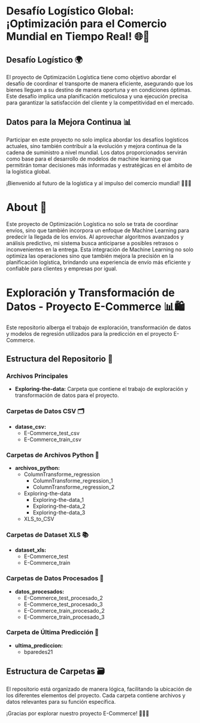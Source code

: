# Desafío Logístico Global: ¡Optimización para el Comercio Mundial en Tiempo Real! 🌐🚚

## Desafío Logístico 🌍

El proyecto de Optimización Logística tiene como objetivo abordar el desafío de coordinar el transporte de manera eficiente, asegurando que los bienes lleguen a su destino de manera oportuna y en condiciones óptimas. Este desafío implica una planificación meticulosa y una ejecución precisa para garantizar la satisfacción del cliente y la competitividad en el mercado.

## Datos para la Mejora Continua 📊

Participar en este proyecto no solo implica abordar los desafíos logísticos actuales, sino también contribuir a la evolución y mejora continua de la cadena de suministro a nivel mundial. Los datos proporcionados servirán como base para el desarrollo de modelos de machine learning que permitirán tomar decisiones más informadas y estratégicas en el ámbito de la logística global.

¡Bienvenido al futuro de la logística y al impulso del comercio mundial! 👩‍💻🌐

# About 🤖

Este proyecto de Optimización Logística no solo se trata de coordinar envíos, sino que también incorpora un enfoque de Machine Learning para predecir la llegada de los envíos. Al aprovechar algoritmos avanzados y análisis predictivo, mi sistema busca anticiparse a posibles retrasos o inconvenientes en la entrega. Esta integración de Machine Learning no solo optimiza las operaciones sino que también mejora la precisión en la planificación logística, brindando una experiencia de envío más eficiente y confiable para clientes y empresas por igual.

# Exploración y Transformación de Datos - Proyecto E-Commerce 📊🛍️

Este repositorio alberga el trabajo de exploración, transformación de datos y modelos de regresión utilizados para la predicción en el proyecto E-Commerce.

## Estructura del Repositorio 📂

### Archivos Principales

- **Exploring-the-data:** Carpeta que contiene el trabajo de exploración y transformación de datos para el proyecto.

### Carpetas de Datos CSV 🗂️

- **datase_csv:**
  - E-Commerce_test_csv
  - E-Commerce_train_csv

### Carpetas de Archivos Python 🐍

- **archivos_python:**
  - ColumnTransforme_regression
    - ColumnTransforme_regression_1
    - ColumnTransforme_regression_2
  - Exploring-the-data
    - Exploring-the-data_1
    - Exploring-the-data_2
    - Exploring-the-data_3
  - XLS_to_CSV

### Carpetas de Dataset XLS 📚

- **dataset_xls:**
  - E-Commerce_test
  - E-Commerce_train

### Carpetas de Datos Procesados 🔄

- **datos_procesados:**
  - E-Commerce_test_procesado_2
  - E-Commerce_test_procesado_3
  - E-Commerce_train_procesado_2
  - E-Commerce_train_procesado_3

### Carpeta de Última Predicción 🚀

- **ultima_prediccion:**
  - bparedes21

## Estructura de Carpetas 🗃️

El repositorio está organizado de manera lógica, facilitando la ubicación de los diferentes elementos del proyecto. Cada carpeta contiene archivos y datos relevantes para su función específica.

¡Gracias por explorar nuestro proyecto E-Commerce! 👩‍💻🌐

